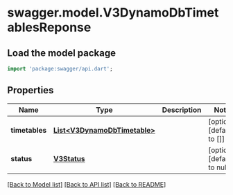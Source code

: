 # swagger.model.V3DynamoDbTimetablesReponse

## Load the model package
```dart
import 'package:swagger/api.dart';
```

## Properties
Name | Type | Description | Notes
------------ | ------------- | ------------- | -------------
**timetables** | [**List&lt;V3DynamoDbTimetable&gt;**](V3DynamoDbTimetable.md) |  | [optional] [default to []]
**status** | [**V3Status**](V3Status.md) |  | [optional] [default to null]

[[Back to Model list]](../README.md#documentation-for-models) [[Back to API list]](../README.md#documentation-for-api-endpoints) [[Back to README]](../README.md)

